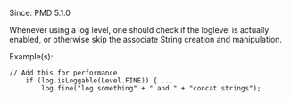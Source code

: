 Since: PMD 5.1.0

Whenever using a log level, one should check if the loglevel is actually enabled, or
otherwise skip the associate String creation and manipulation.

Example(s):
```
// Add this for performance
	if (log.isLoggable(Level.FINE)) { ...
 	    log.fine("log something" + " and " + "concat strings");
```
